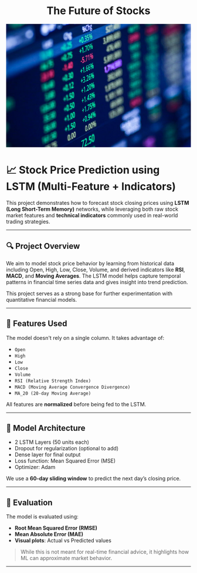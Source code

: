 <h1 align="center">The Future of Stocks</h1>

<p align="center">
  <img src="image_stock.jpg" alt="Stock Market Prediction" />
</p>



# 📈 Stock Price Prediction using LSTM (Multi-Feature + Indicators)

This project demonstrates how to forecast stock closing prices using **LSTM (Long Short-Term Memory)** networks, while leveraging both raw stock market features and **technical indicators** commonly used in real-world trading strategies.

---

## 🔍 Project Overview

We aim to model stock price behavior by learning from historical data including Open, High, Low, Close, Volume, and derived indicators like **RSI**, **MACD**, and **Moving Averages**. The LSTM model helps capture temporal patterns in financial time series data and gives insight into trend prediction.

This project serves as a strong base for further experimentation with quantitative financial models.

---

## 🧾 Features Used

The model doesn't rely on a single column. It takes advantage of:

- `Open`
- `High`
- `Low`
- `Close`
- `Volume`
- `RSI (Relative Strength Index)`
- `MACD (Moving Average Convergence Divergence)`
- `MA_20 (20-day Moving Average)`

All features are **normalized** before being fed to the LSTM.

---

## 🧠 Model Architecture

- 2 LSTM Layers (50 units each)
- Dropout for regularization (optional to add)
- Dense layer for final output
- Loss function: Mean Squared Error (MSE)
- Optimizer: Adam

We use a **60-day sliding window** to predict the next day’s closing price.

---

## 🧪 Evaluation

The model is evaluated using:

- **Root Mean Squared Error (RMSE)**
- **Mean Absolute Error (MAE)**
- **Visual plots**: Actual vs Predicted values

> While this is not meant for real-time financial advice, it highlights how ML can approximate market behavior.

---

